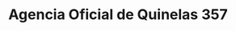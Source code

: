---
title: "Agencia Oficial de Quinelas 357"
url: /eldorado/agencia-oficial-de-quinelas-357/
shop: Lotterie
---
